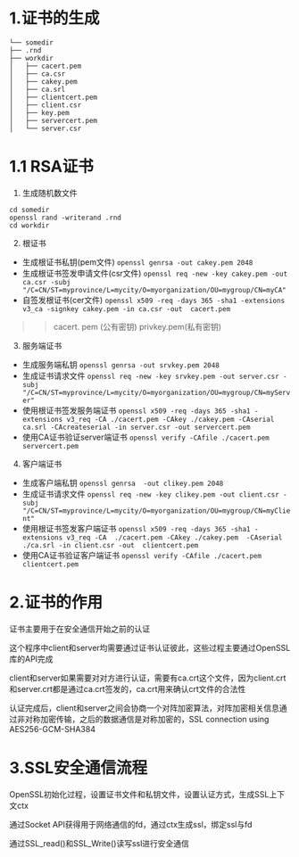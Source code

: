 # 1.证书的生成
```
└── somedir
├── .rnd
├── workdir
│   ├── cacert.pem
│   ├── ca.csr
│   ├── cakey.pem
│   ├── ca.srl
│   ├── clientcert.pem
│   ├── client.csr
│   ├── key.pem
│   ├── servercert.pem
│   └── server.csr
```
# 1.1 RSA证书
1. 生成随机数文件
```
cd somedir
openssl rand -writerand .rnd
cd workdir
```
2. 根证书
- 生成根证书私钥(pem文件)
```openssl genrsa -out cakey.pem 2048```
- 生成根证书签发申请文件(csr文件)
```openssl req -new -key cakey.pem -out ca.csr -subj "/C=CN/ST=myprovince/L=mycity/O=myorganization/OU=mygroup/CN=myCA"```
- 自签发根证书(cer文件)
```openssl x509 -req -days 365 -sha1 -extensions v3_ca -signkey cakey.pem -in ca.csr -out  cacert.pem```
>> cacert. pem (公有密钥)  privkey.pem(私有密钥)
3. 服务端证书
- 生成服务端私钥
```openssl genrsa -out srvkey.pem 2048```
- 生成证书请求文件
```openssl req -new -key srvkey.pem -out server.csr -subj "/C=CN/ST=myprovince/L=mycity/O=myorganization/OU=mygroup/CN=myServer"```
- 使用根证书签发服务端证书
```openssl x509 -req -days 365 -sha1 -extensions v3_req -CA ./cacert.pem -CAkey ./cakey.pem -CAserial ca.srl -CAcreateserial -in server.csr -out servercert.pem```
- 使用CA证书验证server端证书
```openssl verify -CAfile ./cacert.pem  servercert.pem```
4. 客户端证书
- 生成客户端私钥
```openssl genrsa  -out clikey.pem 2048```
- 生成证书请求文件
```openssl req -new -key clikey.pem -out client.csr -subj "/C=CN/ST=myprovince/L=mycity/O=myorganization/OU=mygroup/CN=myClient"```
- 使用根证书签发客户端证书
```openssl x509 -req -days 365 -sha1 -extensions v3_req -CA  ./cacert.pem -CAkey ./cakey.pem  -CAserial ./ca.srl -in client.csr -out  clientcert.pem```
- 使用CA证书验证客户端证书
```openssl verify -CAfile ./cacert.pem  clientcert.pem```

# 2.证书的作用
证书主要用于在安全通信开始之前的认证

这个程序中client和server均需要通过证书认证彼此，这些过程主要通过OpenSSL库的API完成

client和server如果需要对对方进行认证，需要有ca.crt这个文件，因为client.crt和server.crt都是通过ca.crt签发的，ca.crt用来确认crt文件的合法性

认证完成后，client和server之间会协商一个对阵加密算法，对阵加密相关信息通过非对称加密传输，之后的数据通信是对称加密的，SSL connection using AES256-GCM-SHA384

# 3.SSL安全通信流程
OpenSSL初始化过程，设置证书文件和私钥文件，设置认证方式，生成SSL上下文ctx

通过Socket API获得用于网络通信的fd，通过ctx生成ssl，绑定ssl与fd

通过SSL_read()和SSL_Write()读写ssl进行安全通信
